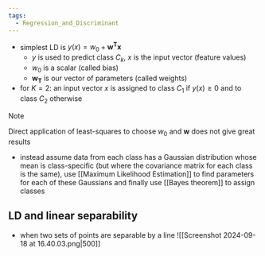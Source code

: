 ```yaml
---
tags:
  - Regression_and_Discriminant
---
```


- simplest LD is $y(x) = w_{0}+\boldsymbol{w}^{\boldsymbol{T}}\boldsymbol{x}$ 
	- $y$ is used to predict class $C_{k}$, $x$ is the input vector (feature values)
	- $w_{0}$ is a scalar (called bias)
	- $\boldsymbol{w}_{\boldsymbol{T}}$ is our vector of parameters (called weights)
- for $K = 2$: an input vector $x$ is assigned to class $C_{1}$ if $y(x) \geq 0$ and to class $C_{2}$ otherwise
> [!note] 
> Direct application of least-squares to choose $w_{0}$ and $\boldsymbol{w}$ does not give great results

- instead assume data from each class has a Gaussian distribution whose mean is class-specific (but where the covariance matrix for each class is the same), use [[Maximum Likelihood Estimation]] to find parameters for each of these Gaussians and finally use [[Bayes theorem]] to assign classes 
## LD and linear separability
- when two sets of points are separable by a line
![[Screenshot 2024-09-18 at 16.40.03.png|500]]